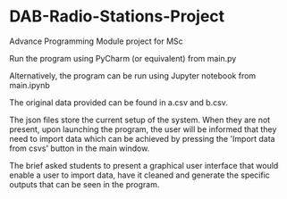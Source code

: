 # DAB-Radio-Stations-Project
Advance Programming Module project for MSc

Run the program using PyCharm (or equivalent) from main.py

Alternatively, the program can be run using Jupyter notebook from main.ipynb

The original data provided can be found in a.csv and b.csv.

The json files store the current setup of the system. When they are not present,
upon launching the program, the user will be informed that they need to import data
which can be achieved by pressing the 'Import data from csvs' button in the
main window.

The brief asked students to present a graphical user interface that would enable
a user to import data, have it cleaned and generate the specific outputs that 
can be seen in the program.
